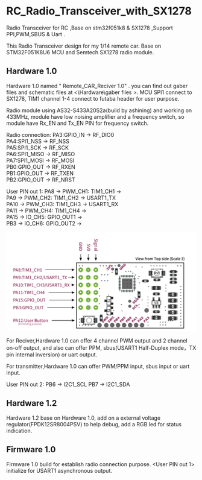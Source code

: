 # RC_Radio_Transceiver_with_SX1278
 Radio Transceiver for RC ,Base on stm32f051k8 & SX1278 ,Support PPI,PWM,SBUS & Uart .

 This Radio Transceiver design for my 1/14 remote car. Base on STM32F051K8U6 MCU and Semtech SX1278 radio module. 


## Hardware 1.0

 Hardware 1.0 named " Remote_CAR_Reciver 1.0" . you can find out gaber files and schematic files at <\Hardware\gaber files >. MCU SPI1 connect to SX1278, TIM1 channel 1-4 connect to futaba header for user purpose.

Radio module using AS32-S433A20S2a(build by ashining) and working on 433MHz, module have low noising amplifier and a frequency switch, so module have Rx_EN and Tx_EN PIN for frequency switch.

Radio connection:
 	PA3:GPIO_IN		->	RF_DIO0  
 	PA4:SPI1_NSS	->	RF_NSS  
 	PA5:SPI1_SCK	->	RF_SCK  
 	PA6:SPI1_MISO	->	RF_MISO  
 	PA7:SPI1_MOSI	->	RF_MOSI  
 	PB0:GPIO_OUT	->	RF_RXEN  
 	PB1:GPIO_OUT	->	RF_TXEN  
 	PB2:GPIO_OUT	->	RF_NRST  

User PIN out 1:
 	PA8		->		PWM_CH1:	TIM1_CH1		->		  
 	PA9		->		PWM_CH2:	TIM1_CH2		->		USART1_TX  
 	PA10	->		PWM_CH3:	TIM1_CH3		->		USART1_RX  
 	PA11	->		PWM_CH4:	TIM1_CH4		->		  
 	PA15	->		IO_CH5:		GPIO_OUT1		->		  
 	PB3		->		IO_CH6:		GPIO_OUT2		->		  


![](https://github.com/zhengkaiduan/RC_Radio_Transceiver_with_SX1278/raw/master/Pictures/hw1.0%20illustration%201%20.jpg)

For Reciver,Hardware 1.0 can offer 4 channel PWM output and 2 channel on-off output, and also can offer PPM, sbus(USART1 Half-Duplex mode，TX pin internal inversion) or uart output.

For transmitter,Hardware 1.0 can offer  PWM/PPM input, sbus input or uart input.

User PIN out 2:
	PB6		->		I2C1_SCL
	PB7		->		I2C1_SDA

## Hardware 1.2

Hardware 1.2 base on Hardware 1.0, add on a external voltage regulator(FPDK12SR8004PSV) to help debug, add a RGB led for status indication.




## Firmware 1.0

Firmware 1.0 build for establish radio connection purpose. <User PIN out 1> initialize for USART1 asynchronous output.